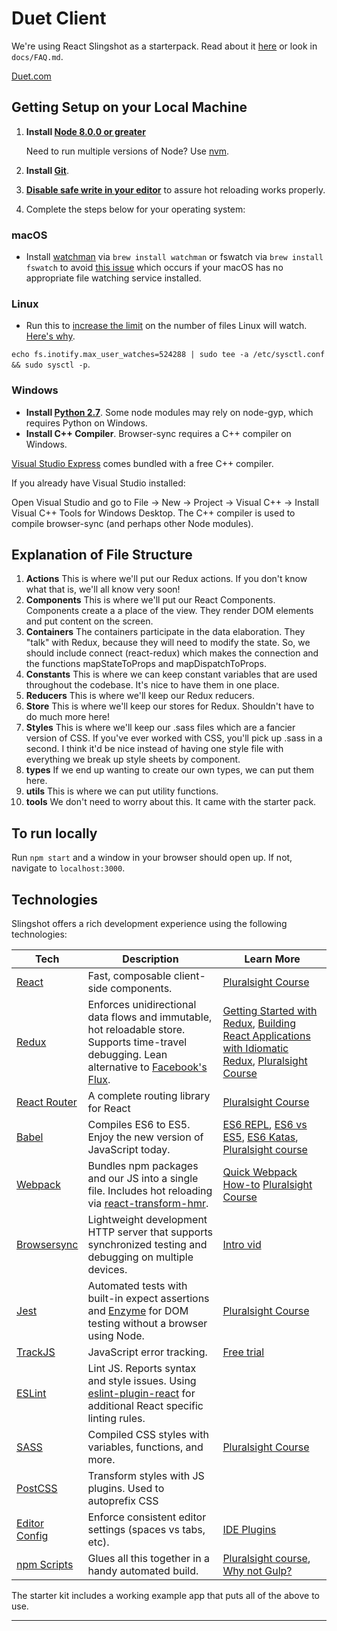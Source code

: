 # Duet Client

We're using React Slingshot as a starterpack. Read about it [here](https://github.com/coryhouse/react-slingshot) or look in `docs/FAQ.md`.

[Duet.com](cs98-duet.surge.sh)

## Getting Setup on your Local Machine

1. **Install [Node 8.0.0 or greater](https://nodejs.org)**

    Need to run multiple versions of Node? Use [nvm](https://github.com/creationix/nvm).

2. **Install [Git](https://git-scm.com/downloads)**.

3. **[Disable safe write in your editor](https://webpack.js.org/guides/development/#adjusting-your-text-editor)** to assure hot reloading works properly.

4. Complete the steps below for your operating system:

### macOS

* Install [watchman](https://facebook.github.io/watchman/) via `brew install watchman` or fswatch via `brew install fswatch` to avoid [this issue](https://github.com/facebook/create-react-app/issues/871) which occurs if your macOS has no appropriate file watching service installed.

### Linux

* Run this to [increase the limit](http://stackoverflow.com/questions/16748737/grunt-watch-error-waiting-fatal-error-watch-enospc) on the number of files Linux will watch. [Here's why](https://github.com/coryhouse/react-slingshot/issues/6).

`echo fs.inotify.max_user_watches=524288 | sudo tee -a /etc/sysctl.conf && sudo sysctl -p`.

### Windows

* **Install [Python 2.7](https://www.python.org/downloads/)**. Some node modules may rely on node-gyp, which requires Python on Windows.
* **Install C++ Compiler**. Browser-sync requires a C++ compiler on Windows.

[Visual Studio Express](https://www.visualstudio.com/en-US/products/visual-studio-express-vs) comes bundled with a free C++ compiler.

If you already have Visual Studio installed:

Open Visual Studio and go to File -> New -> Project -> Visual C++ -> Install Visual C++ Tools for Windows Desktop.
The C++ compiler is used to compile browser-sync (and perhaps other Node modules).

## Explanation of File Structure
1. **Actions**
    This is where we'll put our Redux actions. If you don't know what that is, we'll all know very soon!
2. **Components**
    This is where we'll put our React Components.  Components create a a place of the view. They render DOM elements and put content on the screen. 
3. **Containers**
    The containers participate in the data elaboration. They "talk" with Redux, because they will need to modify the state. So, we should include connect (react-redux) which makes the connection and the functions mapStateToProps and mapDispatchToProps.
4. **Constants**
    This is where we can keep constant variables that are used throughout the codebase. It's nice to have them in one place.
5. **Reducers**
    This is where we'll keep our Redux reducers. 
6. **Store**
    This is where we'll keep our stores for Redux. Shouldn't have to do much more here!
7. **Styles**
    This is where we'll keep our .sass files which are a fancier version of CSS. If you've ever worked with CSS, you'll pick up .sass in a second. I think it'd be nice instead of having one style file with everything we break up style sheets by component.
8. **types**
    If we end up wanting to create our own types, we can put them here.
9. **utils**
    This is where we can put utility functions.
10. **tools**
    We don't need to worry about this. It came with the starter pack.

## To run locally
Run `npm start` and a window in your browser should open up. If not, navigate to `localhost:3000`.

## Technologies

Slingshot offers a rich development experience using the following technologies:

| **Tech** | **Description** |**Learn More**|
|----------|-------|---|
|  [React](https://facebook.github.io/react/)  |   Fast, composable client-side components.    | [Pluralsight Course](https://www.pluralsight.com/courses/react-flux-building-applications)  |
|  [Redux](http://redux.js.org) |  Enforces unidirectional data flows and immutable, hot reloadable store. Supports time-travel debugging. Lean alternative to [Facebook's Flux](https://facebook.github.io/flux/docs/overview.html).| [Getting Started with Redux](https://egghead.io/courses/getting-started-with-redux), [Building React Applications with Idiomatic Redux](https://egghead.io/courses/building-react-applications-with-idiomatic-redux), [Pluralsight Course](http://www.pluralsight.com/courses/react-redux-react-router-es6)|
|  [React Router](https://github.com/reactjs/react-router) | A complete routing library for React | [Pluralsight Course](https://www.pluralsight.com/courses/react-flux-building-applications) |
|  [Babel](http://babeljs.io) |  Compiles ES6 to ES5. Enjoy the new version of JavaScript today.     | [ES6 REPL](https://babeljs.io/repl/), [ES6 vs ES5](http://es6-features.org), [ES6 Katas](http://es6katas.org), [Pluralsight course](https://www.pluralsight.com/courses/javascript-fundamentals-es6)    |
| [Webpack](https://webpack.js.org) | Bundles npm packages and our JS into a single file. Includes hot reloading via [react-transform-hmr](https://www.npmjs.com/package/react-transform-hmr). | [Quick Webpack How-to](https://github.com/petehunt/webpack-howto) [Pluralsight Course](https://www.pluralsight.com/courses/webpack-fundamentals)|
| [Browsersync](https://www.browsersync.io/) | Lightweight development HTTP server that supports synchronized testing and debugging on multiple devices. | [Intro vid](https://www.youtube.com/watch?time_continue=1&v=heNWfzc7ufQ)|
| [Jest](https://facebook.github.io/jest/) | Automated tests with built-in expect assertions and [Enzyme](https://github.com/airbnb/enzyme) for DOM testing without a browser using Node. | [Pluralsight Course](https://www.pluralsight.com/courses/testing-javascript) |
| [TrackJS](https://trackjs.com/) | JavaScript error tracking. | [Free trial](https://my.trackjs.com/signup)|  
| [ESLint](http://eslint.org/)| Lint JS. Reports syntax and style issues. Using [eslint-plugin-react](https://github.com/yannickcr/eslint-plugin-react) for additional React specific linting rules. | |
| [SASS](http://sass-lang.com/) | Compiled CSS styles with variables, functions, and more. | [Pluralsight Course](https://www.pluralsight.com/courses/better-css)|
| [PostCSS](https://github.com/postcss/postcss) | Transform styles with JS plugins. Used to autoprefix CSS |
| [Editor Config](http://editorconfig.org) | Enforce consistent editor settings (spaces vs tabs, etc). | [IDE Plugins](http://editorconfig.org/#download) |
| [npm Scripts](https://docs.npmjs.com/misc/scripts)| Glues all this together in a handy automated build. | [Pluralsight course](https://www.pluralsight.com/courses/npm-build-tool-introduction), [Why not Gulp?](https://medium.com/@housecor/why-i-left-gulp-and-grunt-for-npm-scripts-3d6853dd22b8#.vtaziro8n)  |

The starter kit includes a working example app that puts all of the above to use.

---

